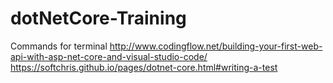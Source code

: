 # dotNetCore-Training

Commands for terminal
http://www.codingflow.net/building-your-first-web-api-with-asp-net-core-and-visual-studio-code/
https://softchris.github.io/pages/dotnet-core.html#writing-a-test
